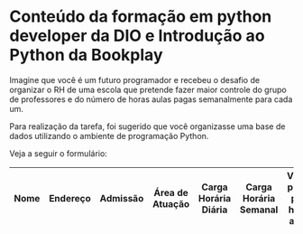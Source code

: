 # Conteúdo da formação em python developer da DIO e Introdução ao Python da Bookplay

Imagine que você é um futuro programador e recebeu o desafio de organizar o RH de uma escola que pretende fazer maior controle do grupo de professores e do número de horas aulas pagas semanalmente para cada um.

Para realização da tarefa, foi sugerido que você organizasse uma base de dados utilizando o ambiente de programação Python.

Veja a seguir o formulário:

|Nome|Endereço|Admissão|Área de Atuação| Carga Horária Diária|Carga Horária Semanal| Valor pago por hora aula| Dias da Semana|Dias do mês| Custo Semanal| Custo Mensal|
|----|---------|------|---------------|---------------------|---------------------|--------------------------|--------------------------|---------------|-------------|------------|

